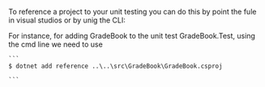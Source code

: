 To reference a project to your unit testing you can do this by point the fule in visual studios or by unig the CLI:

For instance, for adding GradeBook to the unit test GradeBook.Test, using the cmd line we need to use

    ```
    $ dotnet add reference ..\..\src\GradeBook\GradeBook.csproj
    
    ```